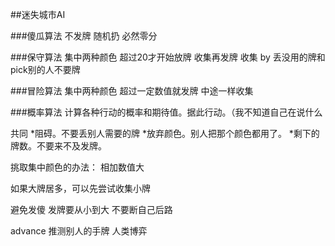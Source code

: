 ##迷失城市AI


###傻瓜算法
不发牌 随机扔
必然零分 


###保守算法
集中两种颜色 
超过20才开始放牌
收集再发牌
收集 by 丢没用的牌和pick别的人不要牌

###冒险算法
集中两种颜色
超过一定数值就发牌
中途一样收集

###概率算法
计算各种行动的概率和期待值。据此行动。（我不知道自己在说什么


共同
*阻碍。不要丢别人需要的牌
*放弃颜色。别人把那个颜色都用了。
*剩下的牌数。不要来不及发牌。

挑取集中颜色的办法：
相加数值大

如果大牌居多，可以先尝试收集小牌

避免发傻
发牌要从小到大
不要断自己后路


advance
推测别人的手牌 人类博弈

